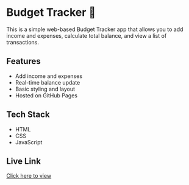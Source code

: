 # Budget Tracker 💸

This is a simple web-based Budget Tracker app that allows you to add income and expenses, calculate total balance, and view a list of transactions.

## Features
- Add income and expenses
- Real-time balance update
- Basic styling and layout
- Hosted on GitHub Pages

## Tech Stack
- HTML
- CSS
- JavaScript

## Live Link
[Click here to view](https://your-username.github.io/budget-tracker/)
